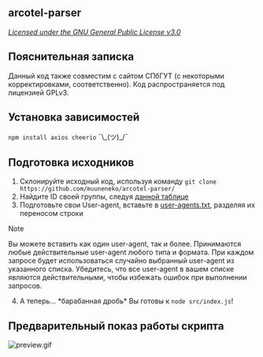 ## arcotel-parser

*[Licensed under the GNU General Public License v3.0](https://github.com/muuneneko/arcotel-parser/blob/main/COPYING)*

## Пояснительная записка
Данный код также совместим с сайтом СПбГУТ (с некоторыми корректировками, соответственно). Код распространяется под лицензией GPLv3.

## Установка зависимостей
`npm install axios cheerio` ¯\\_(ツ)\_/¯

## Подготовка исходников
1. Склонируйте исходный код, используя команду `git clone https://github.com/muuneneko/arcotel-parser/`
2. Найдите ID своей группы, следуя [данной таблице](https://github.com/muuneneko/arcotel-parser/blob/main/docs/groups.md)
3. Подготовьте свои User-agent, вставьте в [user-agents.txt](https://github.com/muuneneko/arcotel-parser/blob/main/user-agents.txt), разделяя их переносом строки
> [!NOTE]
> Вы можете вставить как один user-agent, так и более. Принимаются любые действительные user-agent любого типа и формата.
> При каждом запросе будет использоваться случайно выбранный user-agent из указанного списка.
> Убедитесь, что все user-agent в вашем списке являются действительными, чтобы избежать ошибок при выполнении запросов.
4. А теперь... \*барабанная дробь\* Вы готовы к `node src/index.js`!

## Предварительный показ работы скрипта
![preview.gif](https://github.com/muuneneko/arcotel-parser/blob/main/preview.gif)

